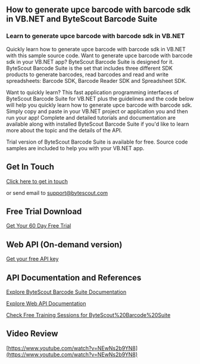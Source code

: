 ## How to generate upce barcode with barcode sdk in VB.NET and ByteScout Barcode Suite

### Learn to generate upce barcode with barcode sdk in VB.NET

Quickly learn how to generate upce barcode with barcode sdk in VB.NET with this sample source code. Want to generate upce barcode with barcode sdk in your VB.NET app? ByteScout Barcode Suite is designed for it. ByteScout Barcode Suite is the set that includes three different SDK products to generate barcodes, read barcodes and read and write spreadsheets: Barcode SDK, Barcode Reader SDK and Spreadsheet SDK.

Want to quickly learn? This fast application programming interfaces of ByteScout Barcode Suite for VB.NET plus the guidelines and the code below will help you quickly learn how to generate upce barcode with barcode sdk.  Simply copy and paste in your VB.NET project or application you and then run your app! Complete and detailed tutorials and documentation are available along with installed ByteScout Barcode Suite if you'd like to learn more about the topic and the details of the API.

Trial version of ByteScout Barcode Suite is available for free. Source code samples are included to help you with your VB.NET app.

## Get In Touch

[Click here to get in touch](https://bytescout.zendesk.com/hc/en-us/requests/new?subject=ByteScout%20Barcode%20Suite%20Question)

or send email to [support@bytescout.com](mailto:support@bytescout.com?subject=ByteScout%20Barcode%20Suite%20Question) 

## Free Trial Download

[Get Your 60 Day Free Trial](https://bytescout.com/download/web-installer?utm_source=github-readme)

## Web API (On-demand version)

[Get your free API key](https://pdf.co/documentation/api?utm_source=github-readme)

## API Documentation and References

[Explore ByteScout Barcode Suite Documentation](https://bytescout.com/documentation/index.html?utm_source=github-readme)

[Explore Web API Documentation](https://pdf.co/documentation/api?utm_source=github-readme)

[Check Free Training Sessions for ByteScout%20Barcode%20Suite](https://academy.bytescout.com/)

## Video Review

[https://www.youtube.com/watch?v=NEwNs2b9YN8](https://www.youtube.com/watch?v=NEwNs2b9YN8)